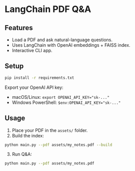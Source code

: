 # LangChain PDF Q&A

## Features
- Load a PDF and ask natural-language questions.
- Uses LangChain with OpenAI embeddings + FAISS index.
- Interactive CLI app.

## Setup
```bash
pip install -r requirements.txt
```

Export your OpenAI API key:
- macOS/Linux: `export OPENAI_API_KEY="sk-..."`
- Windows PowerShell: `$env:OPENAI_API_KEY="sk-..."`

## Usage
1. Place your PDF in the `assets/` folder.
2. Build the index:
```bash
python main.py --pdf assets/my_notes.pdf --build
```
3. Run Q&A:
```bash
python main.py --pdf assets/my_notes.pdf
```
